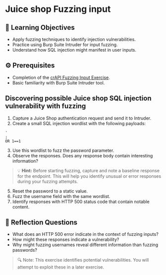 # Juice shop Fuzzing input 

## 🧠 Learning Objectives
- Apply fuzzing techniques to identify injection vulnerabilities.
- Practice using Burp Suite Intruder for input fuzzing.
- Understand how SQL injection might manifest in user inputs.

## ⚙️ Prerequisites
- Completion of the [crAPI Fuzzing Input Exercise](../crAPI/7_Fuzzing_input.md).
- Basic familiarity with Burp Suite Intruder tool.

## Discovering possible Juice shop SQL injection vulnerability with fuzzing

1. Capture a Juice Shop authentication request and send it to Intruder.
2. Create a small SQL injection wordlist with the following payloads:
   
```
'
;
OR 1==1
```
  
3. Use this wordlist to fuzz the password parameter.
4. Observe the responses. Does any response body contain interesting information?  
> 💡 **Hint:** Before starting fuzzing, capture and note a baseline response for the endpoint. This will help you identify unusual or error responses during your fuzzing attempts.

5. Reset the password to a static value.
6. Fuzz the username field with the same wordlist.
7. Identify responses with HTTP 500 status code that contain notable content.

## 🧠 Reflection Questions
- What does an HTTP 500 error indicate in the context of fuzzing inputs?
- How might these responses indicate a vulnerability?
- Why might fuzzing usernames reveal different information than fuzzing passwords?

> 🔍 Note: This exercise identifies potential vulnerabilities. You will attempt to exploit these in a later exercise.
